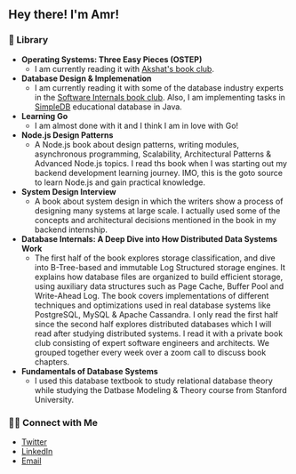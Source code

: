 ## Hey there! I'm Amr!

### 📖 Library

- **Operating Systems: Three Easy Pieces (OSTEP)**
  - I am currently reading it with [Akshat's book club](https://notes.akjn.dev/notes/ostep/).
- **Database Design & Implemenation**
  - I am currently reading it with some of the database industry experts in the [Software Internals book club](https://eatonphil.com/2024-database-design-and-implementation.html). Also, I am implementing tasks in [SimpleDB](https://github.com/amrelmohamady/simpledb) educational database in Java.
- **Learning Go**
  - I am almost done with it and I think I am in love with Go!
- **Node.js Design Patterns**
  - A Node.js book about design patterns, writing modules, asynchronous programming, Scalability, Architectural Patterns &     Advanced Node.js topics. I read ths book when I was starting out my backend development learning journey. IMO, this is the goto source to learn Node.js and gain practical knowledge.
- **System Design Interview**
  - A book about system design in which the writers show a process of designing many systems at large scale. I actually used some of the concepts and architectural decisions mentioned in the book in my backend internship. 
- **Database Internals: A Deep Dive into How Distributed Data Systems Work**
  - The first half of the book explores storage classification, and dive into B-Tree-based and immutable Log Structured storage engines. It explains how database files are organized to build efficient storage, using auxiliary data structures such as Page Cache, Buffer Pool and Write-Ahead Log. The book covers implementations of different techniques and optimizations used in real database systems like PostgreSQL, MySQL & Apache Cassandra. I only read the first half since the second half explores distributed databases which I will read after studying distributed systems. I read it with a private book club consisting of expert software engineers and architects. We grouped together every week over a zoom call to discuss book chapters.
- **Fundamentals of Database Systems**
  - I used this database textbook to study relational database theory while studying the Datbase Modeling & Theory course from Stanford University.

### 🤝🏻 Connect with Me

<p align="center">
<ul>
  <li>
    <a href="https://twitter.com/Amr__Elmohamady" target="_blank" >Twitter</a> 
  </li>
  <li>
    <a href="https://www.linkedin.com/in/amr-elmohamady" target="_blank" >LinkedIn</a>
  </li>
  <li>
    <a href="mailto:amr.osama.elmohamady@gmail.com">Email</a>
  </li>
</ul>
</p>
